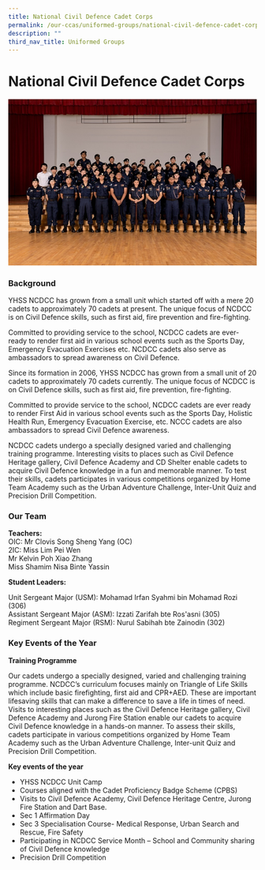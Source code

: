 ```yaml
---
title: National Civil Defence Cadet Corps
permalink: /our-ccas/uniformed-groups/national-civil-defence-cadet-corps
description: ""
third_nav_title: Uniformed Groups
---
```

# **National Civil Defence Cadet Corps**

![](/images/20180918_NCDCC.jpg)

### Background

YHSS NCDCC has grown from a small unit which started off with a mere 20 cadets to approximately 70 cadets at present. The unique focus of NCDCC is on Civil Defence skills, such as first aid, fire prevention and fire-fighting.  

Committed to providing service to the school, NCDCC cadets are ever-ready to render first aid in various school events such as the Sports Day, Emergency Evacuation Exercises etc. NCDCC cadets also serve as ambassadors to spread awareness on Civil Defence.

Since its formation in 2006, YHSS NCDCC has grown from a small unit of 20 cadets to approximately 70 cadets currently. The unique focus of NCDCC is on Civil Defence skills, such as first aid, fire prevention, fire-fighting.  

Committed to provide service to the school, NCDCC cadets are ever ready to render First Aid in various school events such as the Sports Day, Holistic Health Run, Emergency Evacuation Exercise, etc. NCCC cadets are also ambassadors to spread Civil Defence awareness. 

NCDCC cadets undergo a specially designed varied and challenging training programme. Interesting visits to places such as Civil Defence Heritage gallery, Civil Defence Academy and CD Shelter enable cadets to acquire Civil Defence knowledge in a fun and memorable manner. To test their skills, cadets participates in various competitions organized by Home Team Academy such as the Urban Adventure Challenge, Inter-Unit Quiz and Precision Drill Competition.

  

### Our Team

**Teachers:**  
OIC: Mr Clovis Song Sheng Yang (OC)   
2IC: Miss Lim Pei Wen   
Mr Kelvin Poh Xiao Zhang   
Miss Shamim Nisa Binte Yassin 

**Student Leaders:**

Unit Sergeant Major (USM): Mohamad Irfan Syahmi bin Mohamad Rozi (306)   
Assistant Sergeant Major (ASM): Izzati Zarifah bte Ros'asni (305)   
Regiment Sergeant Major (RSM): Nurul Sabihah bte Zainodin (302)

### Key Events of the Year

**Training Programme** 

Our cadets undergo a specially designed, varied and challenging training programme. NCDCC’s curriculum focuses mainly on Triangle of Life Skills which include basic firefighting, first aid and CPR+AED. These are important lifesaving skills that can make a difference to save a life in times of need. Visits to interesting places such as the Civil Defence Heritage gallery, Civil Defence Academy and Jurong Fire Station enable our cadets to acquire Civil Defence knowledge in a hands-on manner. To assess their skills, cadets participate in various competitions organized by Home Team Academy such as the Urban Adventure Challenge, Inter-unit Quiz and Precision Drill Competition. 

**Key events of the year**

* YHSS NCDCC Unit Camp    
* Courses aligned with the Cadet Proficiency Badge Scheme (CPBS)   
* Visits to Civil Defence Academy, Civil Defence Heritage Centre, Jurong Fire Station and Dart Base.   
* Sec 1 Affirmation Day    
* Sec 3 Specialisation Course- Medical Response, Urban Search and Rescue, Fire Safety   
* Participating in NCDCC Service Month – School and Community sharing of Civil Defence knowledge    
* Precision Drill Competition